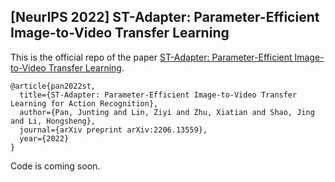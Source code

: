 ## [NeurIPS 2022] ST-Adapter: Parameter-Efficient Image-to-Video Transfer Learning

This is the official repo of the paper [ST-Adapter: Parameter-Efficient Image-to-Video Transfer Learning](https://arxiv.org/abs/2206.13559).

```
@article{pan2022st,
  title={ST-Adapter: Parameter-Efficient Image-to-Video Transfer Learning for Action Recognition},
  author={Pan, Junting and Lin, Ziyi and Zhu, Xiatian and Shao, Jing and Li, Hongsheng},
  journal={arXiv preprint arXiv:2206.13559},
  year={2022}
}
```

Code is coming soon.
